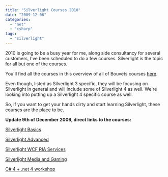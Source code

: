```yaml
---
title: "Silverlight Courses 2010"
date: "2009-12-06"
categories: 
  - "net"
  - "csharp"
tags: 
  - "silverlight"
---
```


2010 is going to be a busy year for me, along side consultancy for several customers, I've been scheduled to do a few courses. Silverlight is the topic for all but one of the courses.

You'll find all the courses in this overview of all of Bouvets courses [here](http://www.bouvet.no/BouvetWEB/Kurs.aspx).

Even though, listed as Silverlight 3 specific, they will be focusing on Silverlight in general and will include some of Silverlight 4 as well. We're looking into putting up a Silverlight 4 specific course as well. 

So, if you want to get your hands dirty and start learning Silverlight, these courses are the place to be. 

**Update 9th of December 2009, direct links to the courses:**

[Silverlight Basics](http://www.bouvet.no/BouvetWEB/Kurs.aspx?catid=162e6100-e21d-4048-b9ee-1195a36fffff&newsid=e8e3d607-18b2-484d-8965-2ed69645c513)

  

[Silverlight Advanced](http://www.bouvet.no/BouvetWEB/Kurs.aspx?catid=162e6100-e21d-4048-b9ee-1195a36fffff&newsid=b52cb40f-44de-49b1-8ef0-2eeb3d630dcd)

  

[Silverlight WCF RIA Services](http://www.bouvet.no/BouvetWEB/Kurs.aspx?catid=162e6100-e21d-4048-b9ee-1195a36fffff&newsid=d23e1bfb-780d-48e4-9d10-203ef009dcc2)

  

[Silverlight Media and Gaming](http://www.bouvet.no/BouvetWEB/Kurs.aspx?catid=162e6100-e21d-4048-b9ee-1195a36fffff&newsid=dcf31afe-d645-46df-bbea-ae02dbaea6ba)

  

[C# 4 + .net 4 workshop](http://www.bouvet.no/BouvetWEB/Kurs.aspx?catid=162e6100-e21d-4048-b9ee-1195a36fffff&newsid=37b14fc7-3dfa-45e2-844a-1c0bcde95214)
